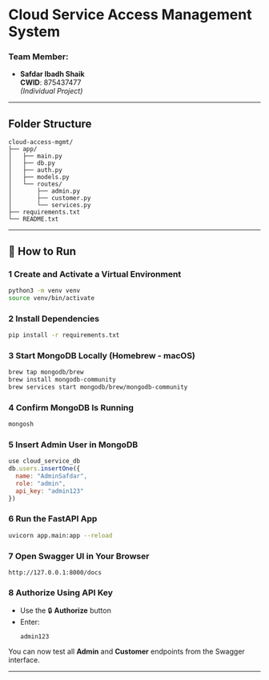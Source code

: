 #  Cloud Service Access Management System

### Team Member:
- **Safdar Ibadh Shaik**  
  **CWID**: 875437477  
  _(Individual Project)_

---

##  Folder Structure

```
cloud-access-mgmt/
├── app/
│   ├── main.py
│   ├── db.py
│   ├── auth.py
│   ├── models.py
│   └── routes/
│       ├── admin.py
│       ├── customer.py
│       └── services.py
├── requirements.txt
└── README.txt
```

---

## 🚀 How to Run

### 1 Create and Activate a Virtual Environment
```bash
python3 -m venv venv
source venv/bin/activate
```

### 2 Install Dependencies
```bash
pip install -r requirements.txt
```

### 3 Start MongoDB Locally (Homebrew - macOS)
```bash
brew tap mongodb/brew
brew install mongodb-community
brew services start mongodb/brew/mongodb-community
```

### 4 Confirm MongoDB Is Running
```bash
mongosh
```

### 5 Insert Admin User in MongoDB
```javascript
use cloud_service_db
db.users.insertOne({
  name: "AdminSafdar",
  role: "admin",
  api_key: "admin123"
})
```

### 6 Run the FastAPI App
```bash
uvicorn app.main:app --reload
```

### 7 Open Swagger UI in Your Browser
```
http://127.0.0.1:8000/docs
```

### 8 Authorize Using API Key
- Use the 🔒 **Authorize** button
- Enter:
  ```
  admin123
  ```


You can now test all **Admin** and **Customer** endpoints from the Swagger interface.

---

